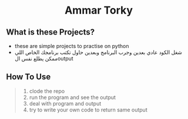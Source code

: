 
<h1 align="center">
  <br>
  Ammar Torky
  <br>
</h1>

## What is these Projects?

* these are simple projects to practise on python 
* شغل الكود عادي بعدين وجرب البرنامج وبعدين حاول تكتب برنامجك الخاص اللي ممكن يطلع نفس الoutput  

## How To Use
> 1. clode the repo 
>  2. run the program and see the output
> 3. deal with program and output 
> 4. try to write your own code to return same output
